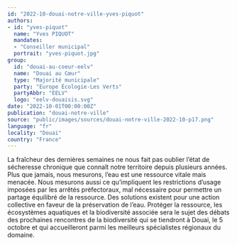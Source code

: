 ```yaml
---
id: "2022-10-douai-notre-ville-yves-piquot"
authors:
- id: "yves-piquot"
  name: "Yves PIQUOT"
  mandates: 
  - "Conseiller municipal"
  portrait: "yves-piquot.jpg"
group:
  id: "douai-au-coeur-eelv"
  name: "Douai au Cœur"
  type: "Majorité municipale"
  party: "Europe Écologie-Les Verts"
  partyAbbr: "EELV"
  logo: "eelv-douaisis.svg"
date: "2022-10-01T00:00:00Z"
publication: "douai-notre-ville"
source: "public/images/sources/douai-notre-ville-2022-10-p17.png"
language: "fr"
locality: "Douai"
country: "France"
---
```


La fraîcheur des dernières semaines ne nous fait pas oublier l’état de sécheresse chronique que connaît notre territoire depuis plusieurs années. Plus que jamais, nous mesurons, l’eau est une ressource vitale mais menacée. Nous mesurons aussi ce qu’impliquent les restrictions d’usage imposées par les arrêtés préfectoraux, mal nécessaire pour permettre un partage équilibré de la ressource. Des solutions existent pour une action collective en faveur de la préservation de l’eau. Protéger la ressource, les écosystèmes aquatiques et la biodiversité associée sera le sujet des débats des prochaines rencontres de la biodiversité qui se tiendront à Douai, le 5 octobre et qui accueilleront parmi les meilleurs spécialistes régionaux du domaine.

